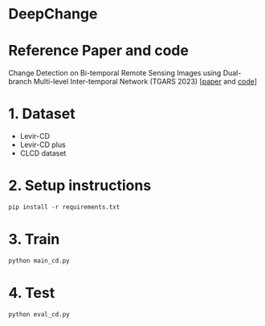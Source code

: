# DeepChange
# Reference Paper and code
Change Detection on Bi-temporal Remote Sensing Images using Dual-branch Multi-level Inter-temporal Network (TGARS 2023) [[paper](https://ieeexplore.ieee.org/document/10034787) and [code](https://github.com/ZhengJianwei2/DMINet)]
# 1. Dataset
- Levir-CD
- Levir-CD plus
- CLCD dataset
# 2. Setup instructions
```python
pip install -r requirements.txt
```
# 3. Train
```python
python main_cd.py
```
# 4. Test
```python
python eval_cd.py
```
